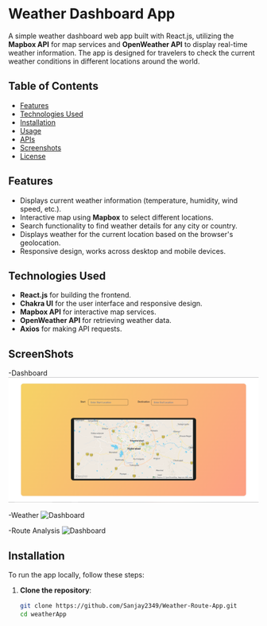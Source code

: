 # Weather Dashboard App

A simple weather dashboard web app built with React.js, utilizing the **Mapbox API** for map services and **OpenWeather API** to display real-time weather information. The app is designed for travelers to check the current weather conditions in different locations around the world.

## Table of Contents

- [Features](#features)
- [Technologies Used](#technologies-used)
- [Installation](#installation)
- [Usage](#usage)
- [APIs](#apis)
- [Screenshots](#screenshots)
- [License](#license)

## Features

- Displays current weather information (temperature, humidity, wind speed, etc.).
- Interactive map using **Mapbox** to select different locations.
- Search functionality to find weather details for any city or country.
- Displays weather for the current location based on the browser's geolocation.
- Responsive design, works across desktop and mobile devices.

## Technologies Used

- **React.js** for building the frontend.
- **Chakra UI** for the user interface and responsive design.
- **Mapbox API** for interactive map services.
- **OpenWeather API** for retrieving weather data.
- **Axios** for making API requests.

## ScreenShots
-Dashboard
![Dashboard](https://github.com/Sanjay2349/Weather-React-app/blob/main/assets/screenshot-1.png)

-Weather
![Dashboard](https://github.com/Sanjay2349/Weather-Route-app/blob/main/assets/screeshot-2.png)

-Route Analysis
![Dashboard](https://github.com/Sanjay2349/Weather-Route-app/blob/main/assets/screenshot-3.png)

## Installation

To run the app locally, follow these steps:



1. **Clone the repository**:
   ```bash
   git clone https://github.com/Sanjay2349/Weather-Route-App.git
   cd weatherApp
